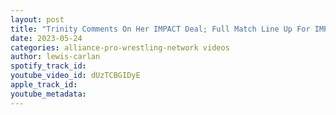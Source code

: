 ```yaml
---
layout: post
title: "Trinity Comments On Her IMPACT Deal; Full Match Line Up For IMPACT Under Siege Fallout"
date: 2023-05-24
categories: alliance-pro-wrestling-network videos
author: lewis-carlan
spotify_track_id: 
youtube_video_id: dUzTCBGIDyE
apple_track_id: 
youtube_metadata: 
---
```

